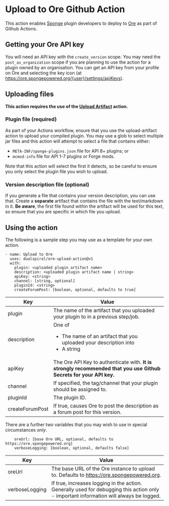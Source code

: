 # Upload to Ore Github Action

This action enables [Sponge](https://spongepowered.org/) plugin developers to deploy to [Ore](https://ore.spongepowered.org/) as part of Github Actions.

## Getting your Ore API key

You will need an API key with the `create_version` scope. You may need the `post_as_organization` scope if you are planning to use the action for a plugin owned by an organisation. You can get an API key from your profile on Ore and selecting the key icon (at https://ore.spongepowered.org/{user}/settings/apiKeys).

## Uploading files

**This action requires the use of the [Upload Artifact](https://github.com/actions/upload-artifact) action.**

### Plugin file (required)

As part of your Actions workflow, ensure that you use the upload-artifact action to upload your compiled plugin. You may use a glob to select multiple jar files and this action will attempt to select a file that contains either:

* `META-INF/sponge-plugins.json` file for API 8+ plugins; or
* `mcmod-info` file for API 1-7 plugins or Forge mods.

Note that this action will select the first it detects, so be careful to ensure you only select the plugin file you wish to upload.

### Version description file (optional)

If you generate a file that contains your version description, you can use that. Create a **separate** artifact that contains the file with the text/markdown in it. **Be aware**, the first file found within the artifact will be used for this text, so ensure that you are specific in which file you upload.
## Using the action

The following is a sample step you may use as a template for your own action.

```
- name: Upload to Ore
  uses: dualspiral/ore-upload-action@v1
  with:
    plugin: <uploaded plugin artifact name>
    description: <uploaded plugin artifact name | string>
    apiKey: <string>
    channel: [string, optional] 
    pluginId: <string>
    createForumPost: [boolean, optional, defaults to true]
```

| Key             | Value                                                                                                              |
|-----------------|--------------------------------------------------------------------------------------------------------------------|
| plugin          | The name of the artifact that you uploaded your plugin to in a previous step/job.                                  |
| description     | One of <ul><li>The name of an artifact that you uploaded your description into</li><li>A string</li></ul>          |
| apiKey          | The Ore API Key to authenticate with. **It is strongly recommended that you use Github Secrets for your API key.** |
| channel         | If specified, the tag/channel that your plugin should be assigned to.                                              |
| pluginId        | The plugin ID.                                                                                                     |
| createForumPost | If true, causes Ore to post the description as a forum post for this version.                                      |

There are a further two variables that you may wish to use in special circumstances _only_.

```
    oreUrl: [base Ore URL, optional, defaults to https://ore.spongepowered.org]
    verboseLogging: [boolean, optional, defaults false]
```

| Key             | Value                                                                                                                                  |
|-----------------|----------------------------------------------------------------------------------------------------------------------------------------|
| oreUrl          | The base URL of the Ore instance to upload to. Defaults to https://ore.spongepowered.org.                                              |
| verboseLogging  | If true, increases logging in the action. Generally used for debugging this action only - important information will always be logged. |


